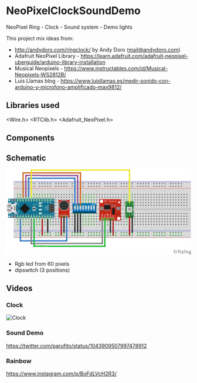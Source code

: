 # NeoPixelClockSoundDemo
NeoPixel Ring - Clock - Sound system - Demo lights

This project mix ideas from:

- http://andydoro.com/ringclock/ by Andy Doro (mail@andydoro.com)
- Adafruit NeoPixel Library - https://learn.adafruit.com/adafruit-neopixel-uberguide/arduino-library-installation
- Musical Neopixels - https://www.instructables.com/id/Musical-Neopixels-WS2812B/
- Luis Llamas blog - https://www.luisllamas.es/medir-sonido-con-arduino-y-microfono-amplificado-max9812/

## Libraries used
<Wire.h>
<RTClib.h>
<Adafruit_NeoPixel.h>

## Components

## Schematic

![Schema](https://github.com/Parufito/NeoPixelClockSoundDemo/raw/master/NeopixelClockAudioDemo_bb.png)

- Rgb led from 60 pixels
- dipswitch (3 positions)

## Videos

### Clock 
![Clock](https://pbs.twimg.com/media/Dr1A8KqWsAAFgU3.jpg)

### Sound Demo 
https://twitter.com/parufito/status/1043909507997478912

### Rainbow
https://www.instagram.com/p/BoFdLVcH2R3/
